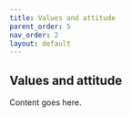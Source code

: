 ```yaml
---
title: Values and attitude
parent_order: 5
nav_order: 2
layout: default
---
```


## Values and attitude


Content goes here.
